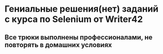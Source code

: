 # Гениальные решения(нет) заданий с курса по Selenium от Writer42

## Все трюки выполнены профессионалами, не повторять в домашних условиях